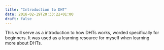 ```yaml
---
title: "Introduction to DHT"
date: 2018-02-19T20:33:22+01:00
draft: false
---
```


This will serve as a introduction to how DHTs works, worded specifically for
beginners. It was used as a learning resource for myself when learning more
about DHTs.
